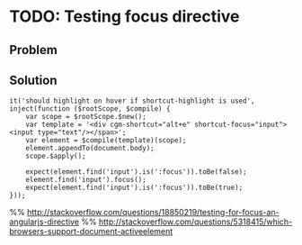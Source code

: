 # TODO: Testing focus directive

## Problem

## Solution

~~~
it('should highlight on hover if shortcut-highlight is used', inject(function ($rootScope, $compile) {
    var scope = $rootScope.$new();
    var template = '<div cgm-shortcut="alt+e" shortcut-focus="input"><input type="text"/></span>';
    var element = $compile(template)(scope);
    element.appendTo(document.body);
    scope.$apply();

    expect(element.find('input').is(':focus')).toBe(false);
    element.find('input').focus();
    expect(element.find('input').is(':focus')).toBe(true);
}));
~~~


%% http://stackoverflow.com/questions/18850219/testing-for-focus-an-angularjs-directive
%% http://stackoverflow.com/questions/5318415/which-browsers-support-document-activeelement